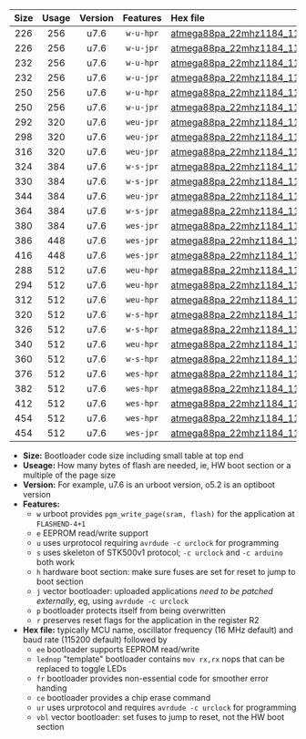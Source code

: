 |Size|Usage|Version|Features|Hex file|
|:-:|:-:|:-:|:-:|:--|
|226|256|u7.6|`w-u-hpr`|[atmega88pa_22mhz1184_115200bps_ur.hex](https://raw.githubusercontent.com/stefanrueger/urboot/main//atmega88pa_22mhz1184_115200bps_ur.hex)|
|226|256|u7.6|`w-u-jpr`|[atmega88pa_22mhz1184_115200bps_ur_vbl.hex](https://raw.githubusercontent.com/stefanrueger/urboot/main//atmega88pa_22mhz1184_115200bps_ur_vbl.hex)|
|232|256|u7.6|`w-u-hpr`|[atmega88pa_22mhz1184_115200bps_lednop_ur.hex](https://raw.githubusercontent.com/stefanrueger/urboot/main//atmega88pa_22mhz1184_115200bps_lednop_ur.hex)|
|232|256|u7.6|`w-u-jpr`|[atmega88pa_22mhz1184_115200bps_lednop_ur_vbl.hex](https://raw.githubusercontent.com/stefanrueger/urboot/main//atmega88pa_22mhz1184_115200bps_lednop_ur_vbl.hex)|
|250|256|u7.6|`w-u-hpr`|[atmega88pa_22mhz1184_115200bps_lednop_fr_ur.hex](https://raw.githubusercontent.com/stefanrueger/urboot/main//atmega88pa_22mhz1184_115200bps_lednop_fr_ur.hex)|
|250|256|u7.6|`w-u-jpr`|[atmega88pa_22mhz1184_115200bps_lednop_fr_ur_vbl.hex](https://raw.githubusercontent.com/stefanrueger/urboot/main//atmega88pa_22mhz1184_115200bps_lednop_fr_ur_vbl.hex)|
|292|320|u7.6|`weu-jpr`|[atmega88pa_22mhz1184_115200bps_ee_ur_vbl.hex](https://raw.githubusercontent.com/stefanrueger/urboot/main//atmega88pa_22mhz1184_115200bps_ee_ur_vbl.hex)|
|298|320|u7.6|`weu-jpr`|[atmega88pa_22mhz1184_115200bps_ee_lednop_ur_vbl.hex](https://raw.githubusercontent.com/stefanrueger/urboot/main//atmega88pa_22mhz1184_115200bps_ee_lednop_ur_vbl.hex)|
|316|320|u7.6|`weu-jpr`|[atmega88pa_22mhz1184_115200bps_ee_lednop_fr_ur_vbl.hex](https://raw.githubusercontent.com/stefanrueger/urboot/main//atmega88pa_22mhz1184_115200bps_ee_lednop_fr_ur_vbl.hex)|
|324|384|u7.6|`w-s-jpr`|[atmega88pa_22mhz1184_115200bps_vbl.hex](https://raw.githubusercontent.com/stefanrueger/urboot/main//atmega88pa_22mhz1184_115200bps_vbl.hex)|
|330|384|u7.6|`w-s-jpr`|[atmega88pa_22mhz1184_115200bps_lednop_vbl.hex](https://raw.githubusercontent.com/stefanrueger/urboot/main//atmega88pa_22mhz1184_115200bps_lednop_vbl.hex)|
|344|384|u7.6|`weu-jpr`|[atmega88pa_22mhz1184_115200bps_ee_lednop_fr_ce_ur_vbl.hex](https://raw.githubusercontent.com/stefanrueger/urboot/main//atmega88pa_22mhz1184_115200bps_ee_lednop_fr_ce_ur_vbl.hex)|
|364|384|u7.6|`w-s-jpr`|[atmega88pa_22mhz1184_115200bps_lednop_fr_vbl.hex](https://raw.githubusercontent.com/stefanrueger/urboot/main//atmega88pa_22mhz1184_115200bps_lednop_fr_vbl.hex)|
|380|384|u7.6|`wes-jpr`|[atmega88pa_22mhz1184_115200bps_ee_vbl.hex](https://raw.githubusercontent.com/stefanrueger/urboot/main//atmega88pa_22mhz1184_115200bps_ee_vbl.hex)|
|386|448|u7.6|`wes-jpr`|[atmega88pa_22mhz1184_115200bps_ee_lednop_vbl.hex](https://raw.githubusercontent.com/stefanrueger/urboot/main//atmega88pa_22mhz1184_115200bps_ee_lednop_vbl.hex)|
|416|448|u7.6|`wes-jpr`|[atmega88pa_22mhz1184_115200bps_ee_lednop_fr_vbl.hex](https://raw.githubusercontent.com/stefanrueger/urboot/main//atmega88pa_22mhz1184_115200bps_ee_lednop_fr_vbl.hex)|
|288|512|u7.6|`weu-hpr`|[atmega88pa_22mhz1184_115200bps_ee_ur.hex](https://raw.githubusercontent.com/stefanrueger/urboot/main//atmega88pa_22mhz1184_115200bps_ee_ur.hex)|
|294|512|u7.6|`weu-hpr`|[atmega88pa_22mhz1184_115200bps_ee_lednop_ur.hex](https://raw.githubusercontent.com/stefanrueger/urboot/main//atmega88pa_22mhz1184_115200bps_ee_lednop_ur.hex)|
|312|512|u7.6|`weu-hpr`|[atmega88pa_22mhz1184_115200bps_ee_lednop_fr_ur.hex](https://raw.githubusercontent.com/stefanrueger/urboot/main//atmega88pa_22mhz1184_115200bps_ee_lednop_fr_ur.hex)|
|320|512|u7.6|`w-s-hpr`|[atmega88pa_22mhz1184_115200bps.hex](https://raw.githubusercontent.com/stefanrueger/urboot/main//atmega88pa_22mhz1184_115200bps.hex)|
|326|512|u7.6|`w-s-hpr`|[atmega88pa_22mhz1184_115200bps_lednop.hex](https://raw.githubusercontent.com/stefanrueger/urboot/main//atmega88pa_22mhz1184_115200bps_lednop.hex)|
|340|512|u7.6|`weu-hpr`|[atmega88pa_22mhz1184_115200bps_ee_lednop_fr_ce_ur.hex](https://raw.githubusercontent.com/stefanrueger/urboot/main//atmega88pa_22mhz1184_115200bps_ee_lednop_fr_ce_ur.hex)|
|360|512|u7.6|`w-s-hpr`|[atmega88pa_22mhz1184_115200bps_lednop_fr.hex](https://raw.githubusercontent.com/stefanrueger/urboot/main//atmega88pa_22mhz1184_115200bps_lednop_fr.hex)|
|376|512|u7.6|`wes-hpr`|[atmega88pa_22mhz1184_115200bps_ee.hex](https://raw.githubusercontent.com/stefanrueger/urboot/main//atmega88pa_22mhz1184_115200bps_ee.hex)|
|382|512|u7.6|`wes-hpr`|[atmega88pa_22mhz1184_115200bps_ee_lednop.hex](https://raw.githubusercontent.com/stefanrueger/urboot/main//atmega88pa_22mhz1184_115200bps_ee_lednop.hex)|
|412|512|u7.6|`wes-hpr`|[atmega88pa_22mhz1184_115200bps_ee_lednop_fr.hex](https://raw.githubusercontent.com/stefanrueger/urboot/main//atmega88pa_22mhz1184_115200bps_ee_lednop_fr.hex)|
|454|512|u7.6|`wes-hpr`|[atmega88pa_22mhz1184_115200bps_ee_lednop_fr_ce.hex](https://raw.githubusercontent.com/stefanrueger/urboot/main//atmega88pa_22mhz1184_115200bps_ee_lednop_fr_ce.hex)|
|454|512|u7.6|`wes-jpr`|[atmega88pa_22mhz1184_115200bps_ee_lednop_fr_ce_vbl.hex](https://raw.githubusercontent.com/stefanrueger/urboot/main//atmega88pa_22mhz1184_115200bps_ee_lednop_fr_ce_vbl.hex)|

- **Size:** Bootloader code size including small table at top end
- **Useage:** How many bytes of flash are needed, ie, HW boot section or a multiple of the page size
- **Version:** For example, u7.6 is an urboot version, o5.2 is an optiboot version
- **Features:**
  + `w` urboot provides `pgm_write_page(sram, flash)` for the application at `FLASHEND-4+1`
  + `e` EEPROM read/write support
  + `u` uses urprotocol requiring `avrdude -c urclock` for programming
  + `s` uses skeleton of STK500v1 protocol; `-c urclock` and `-c arduino` both work
  + `h` hardware boot section: make sure fuses are set for reset to jump to boot section
  + `j` vector bootloader: uploaded applications *need to be patched externally*, eg, using `avrdude -c urclock`
  + `p` bootloader protects itself from being overwritten
  + `r` preserves reset flags for the application in the register R2
- **Hex file:** typically MCU name, oscillator frequency (16 MHz default) and baud rate (115200 default) followed by
  + `ee` bootloader supports EEPROM read/write
  + `lednop` "template" bootloader contains `mov rx,rx` nops that can be replaced to toggle LEDs
  + `fr` bootloader provides non-essential code for smoother error handing
  + `ce` bootloader provides a chip erase command
  + `ur` uses urprotocol and requires `avrdude -c urclock` for programming
  + `vbl` vector bootloader: set fuses to jump to reset, not the HW boot section
